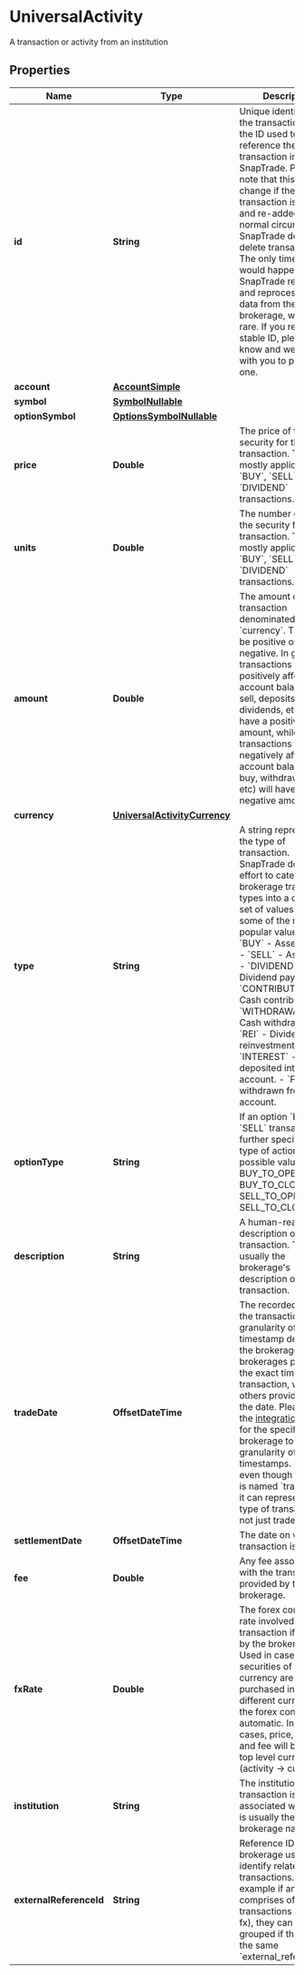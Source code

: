 

# UniversalActivity

A transaction or activity from an institution

## Properties

| Name | Type | Description | Notes |
|------------ | ------------- | ------------- | -------------|
|**id** | **String** | Unique identifier for the transaction. This is the ID used to reference the transaction in SnapTrade.  Please note that this ID _can_ change if the transaction is deleted and re-added. Under normal circumstances, SnapTrade does not delete transactions. The only time this would happen is if SnapTrade re-fetches and reprocesses the data from the brokerage, which is rare. If you require a stable ID, please let us know and we can work with you to provide one.  |  [optional] |
|**account** | [**AccountSimple**](AccountSimple.md) |  |  [optional] |
|**symbol** | [**SymbolNullable**](SymbolNullable.md) |  |  [optional] |
|**optionSymbol** | [**OptionsSymbolNullable**](OptionsSymbolNullable.md) |  |  [optional] |
|**price** | **Double** | The price of the security for the transaction. This is mostly applicable to &#x60;BUY&#x60;, &#x60;SELL&#x60;, and &#x60;DIVIDEND&#x60; transactions. |  [optional] |
|**units** | **Double** | The number of units of the security for the transaction. This is mostly applicable to &#x60;BUY&#x60;, &#x60;SELL&#x60;, and &#x60;DIVIDEND&#x60; transactions. |  [optional] |
|**amount** | **Double** | The amount of the transaction denominated in &#x60;currency&#x60;. This can be positive or negative. In general, transactions that positively affect the account balance (like sell, deposits, dividends, etc) will have a positive amount, while transactions that negatively affect the account balance (like buy, withdrawals, fees, etc) will have a negative amount. |  [optional] |
|**currency** | [**UniversalActivityCurrency**](UniversalActivityCurrency.md) |  |  [optional] |
|**type** | **String** | A string representing the type of transaction. SnapTrade does a best effort to categorize the brokerage transaction types into a common set of values. Here are some of the most popular values:   - &#x60;BUY&#x60; - Asset bought.   - &#x60;SELL&#x60; - Asset sold.   - &#x60;DIVIDEND&#x60; - Dividend payout.   - &#x60;CONTRIBUTION&#x60; - Cash contribution.   - &#x60;WITHDRAWAL&#x60; - Cash withdrawal.   - &#x60;REI&#x60; - Dividend reinvestment.   - &#x60;INTEREST&#x60; - Interest deposited into the account.   - &#x60;FEE&#x60; - Fee withdrawn from the account.  |  [optional] |
|**optionType** | **String** | If an option &#x60;BUY&#x60; or &#x60;SELL&#x60; transaction, this further specifies the type of action. The possible values are: - BUY_TO_OPEN - BUY_TO_CLOSE - SELL_TO_OPEN - SELL_TO_CLOSE  |  [optional] |
|**description** | **String** | A human-readable description of the transaction. This is usually the brokerage&#39;s description of the transaction. |  [optional] |
|**tradeDate** | **OffsetDateTime** | The recorded time for the transaction. The granularity of this timestamp depends on the brokerage. Some brokerages provide the exact time of the transaction, while others provide only the date. Please check the [integrations page](https://snaptrade.notion.site/66793431ad0b416489eaabaf248d0afb?v&#x3D;6fab8012ade6441fa0c6d9af9c55ce3a) for the specific brokerage to see the granularity of the timestamps. Note that even though the field is named &#x60;trade_date&#x60;, it can represent any type of transaction, not just trades. |  [optional] |
|**settlementDate** | **OffsetDateTime** | The date on which the transaction is settled. |  [optional] |
|**fee** | **Double** | Any fee associated with the transaction if provided by the brokerage. |  [optional] |
|**fxRate** | **Double** | The forex conversion rate involved in the transaction if provided by the brokerage. Used in cases where securities of one currency are purchased in a different currency, and the forex conversion is automatic. In those cases, price, amount and fee will be in the top level currency (activity -&gt; currency) |  [optional] |
|**institution** | **String** | The institution that the transaction is associated with. This is usually the brokerage name. |  [optional] |
|**externalReferenceId** | **String** | Reference ID from brokerage used to identify related transactions. For example if an order comprises of several transactions (buy, fee, fx), they can be grouped if they share the same &#x60;external_reference_id&#x60; |  [optional] |



